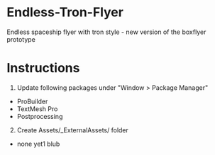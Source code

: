 # Endless-Tron-Flyer
Endless spaceship flyer with tron style - new version of the boxflyer prototype

# Instructions
1. Update following packages under "Window > Package Manager"
  - ProBuilder
  - TextMesh Pro
  - Postprocessing
2. Create Assets/_ExternalAssets/ folder<br>
  - none yet1
blub